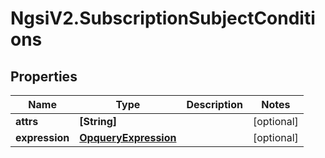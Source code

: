 # NgsiV2.SubscriptionSubjectConditions

## Properties
Name | Type | Description | Notes
------------ | ------------- | ------------- | -------------
**attrs** | **[String]** |  | [optional] 
**expression** | [**OpqueryExpression**](OpqueryExpression.md) |  | [optional] 


